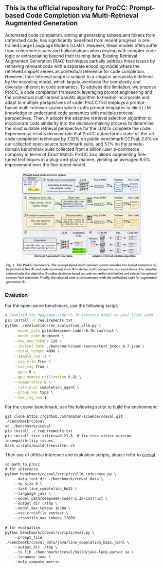 ## This is the official repository for ProCC: Prompt-based Code Completion via Multi-Retrieval Augmented Generation

Automated code completion, aiming at generating subsequent tokens from unfinished code, has significantly
benefited from recent progress in pre-trained Large Language Models (LLMs). However, these models often
suffer from coherence issues and hallucinations when dealing with complex code logic or extrapolating beyond
their training data. Existing Retrieval Augmented Generation (RAG) techniques partially address these issues
by retrieving relevant code with a separate encoding model where the retrieved snippet serves as contextual
reference for code completion. However, their retrieval scope is subject to a singular perspective defined by
the encoding model, which largely overlooks the complexity and diversity inherent in code semantics. To
address this limitation, we propose ProCC, a code completion framework leveraging prompt engineering and
the contextual multi-armed bandits algorithm to flexibly incorporate and adapt to multiple perspectives of
code. ProCC first employs a prompt-based multi-retriever system which crafts prompt templates to elicit LLM
knowledge to understand code semantics with multiple retrieval perspectives. Then, it adopts the adaptive
retrieval selection algorithm to incorporate code similarity into the decision-making process to determine the
most suitable retrieval perspective for the LLM to complete the code. Experimental results demonstrate that
ProCC outperforms state-of-the-art code completion technique by 7.92% on public benchmark CCEval, 2.8%
on our collected open-source benchmark suite, and 5.1% on the private-domain benchmark suite collected
from a billion-user e-commerce company in terms of Exact Match. ProCC also allows augmenting fine-tuned
techniques in a plug-and-play manner, yielding an averaged 6.5% improvement over the fine-tuned model.

<p align="center">
<img src="samples/framework.png" alt="results" width="800" height="auto">
</p>


### Evalution
For the open-soure benchmark, use the following script:
```bash
# Download the deepseek-coder-6.7b-instruct model to your local path.
pip install -r requirements.txt
python ./evaluation/run_evaluation_vllm.py \
    --model_path path/deepseek-coder-6.7b-instruct \
    --model_name deepseek \
    --max_new_tokens 128 \
    --testset_path ./benchmark/open-source/test_procc_6.7.json \
    --total_budget 4096 \
    --sample_num -1 \
    --use_vllm True \
    --use_rag True \
    --gpus 8 \
    --gpu_memory_utilization 0.82 \
    --temperature 0 \
    --retrieval completion_agent \
    --group_key type \
    --max_rag_num 1
```

For the cceval benchmark, use the following script to build the environment:
```
git clone https://github.com/amazon-science/cceval.git ./benchmark/cceval
cd ./benchmark/cceval
pip install -r requirements.txt
pip install tree-sitter==0.21.3  # fix tree-sitter version incompatibility issues.
bash scripts/build_treesitter.sh
```
Then use of official inference and evaluation scripts, please refer to [cceval](https://github.com/amazon-science/cceval).
```
cd path_to_procc
# for inference
python benchmark/cceval/scripts/vllm_inference.py \
    --data_root_dir ./benchmark/cceval_data \
    --tp_size 8 \
    --task line_completion_bm25 \
    --language java \
    --model path/deepseek-coder-1.3b-instruct \
    --output_dir ./tmp \
    --model_max_tokens 16384 \
    --use_crossfile_context \
    --crossfile_max_tokens 12800

# for evaluation
python benchmark/cceval/scripts/eval.py \
    --prompt_file ./benchmark/cceval_data/java/line_completion_bm25.jsonl \
    --output_dir ./tmp \
    --ts_lib ./benchmark/cceval/build/java-lang-parser.so \
    --language java \
    --only_compute_metric
```
